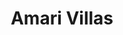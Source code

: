 ---
layout: project
title: Amari Villas
location: Ubud, Bali
description_html: Lorem ipsum dolor sit amet consectetur adipisicing elit. Est, quis? Velit, iure quaerat accusantium illum quasi praesentium, dicta animi fuga sunt, nesciunt autem nemo omnis dolorum explicabo quia ea ratione?
project_type: Five 2-bed villas and two studio villas
project_status: Under construction
property:
 - title: Studio
   building_size: XX
   land_plot: XX
 - title: Two bed - type 01
   building_size: XX
   land_plot: XX
 - title: Two bed - type 02
   building_size: XX
   land_plot: XX
gallery:
 - image: /images/swatch-architects-bali-design-studio-amari-two-bed-7.jpg
 - image: /images/swatch-architects-bali-design-studio-amari-two-bed-7.jpg
 - image: /images/swatch-architects-bali-design-studio-amari-two-bed-7.jpg
---